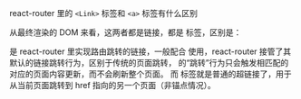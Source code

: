 react-router 里的 ```<Link>``` 标签和 ```<a>``` 标签有什么区别

从最终渲染的 DOM 来看，这两者都是链接，都是 <a> 标签，区别是：
<Link> 是 react-router 里实现路由跳转的链接，一般配合 <Route> 使用，react-router 接管了其默认的链接跳转行为，区别于传统的页面跳转，<Link> 的“跳转”行为只会触发相匹配的 <Route> 对应的页面内容更新，而不会刷新整个页面。
而 <a> 标签就是普通的超链接了，用于从当前页面跳转到 href 指向的另一个页面（非锚点情况）。